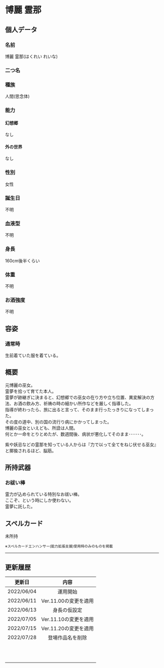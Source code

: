 # 博麗 霊那

## 個人データ
### 名前
博麗 霊那(はくれい れいな)

### 二つ名


### 種族
人間(思念体)

### 能力
#### 幻想郷
なし

#### 外の世界
なし

### 性別
女性

### 誕生日
不明

### 血液型
不明

### 身長
160cm後半くらい

### 体重
不明

### お酒強度
不明

## 容姿
### 通常時
生前着ていた服を着ている。

## 概要
元博麗の巫女。<br />
霊夢を拾って育てた本人。<br />
霊夢が跡継ぎに決まると、幻想郷での巫女の在り方や立ち位置、異変解決の方法、お酒の飲み方、祈祷の時の細かい所作などを厳しく指導した。<br />
指導が終わったら、旅に出ると言って、そのまま行ったっきりになってしまった。<br />
その度の道中、別の国の流行り病にかかってしまった。<br />
博麗の巫女といえども、所詮は人間。<br />
何とか一命をとりとめたが、数週間後、病状が悪化してそのまま･･････。<br />

紫や妖忌などの霊那を知っている人からは『力で以って全てをねじ伏せる巫女』と揶揄されるほど、脳筋。

## 所持武器
### お祓い棒
霊力が込められている特別なお祓い棒。<br />
ここぞ、という時にしか使わない。<br />
霊夢に託した。

## スペルカード
未所持

<sup>
※スペルカードエンハンサー(能力拡張支援)使用時のみのものを掲載
</sup>

***

## 更新履歴
| 更新日 | 内容 |
| :---: | :---: |
| 2022/06/04 | 運用開始 |
| 2022/06/11 | Ver.11.00の変更を適用 |
| 2022/06/13 | 身長の仮設定 |
| 2022/07/05 | Ver.11.10の変更を適用 |
| 2022/07/15 | Ver.11.20の変更を適用 |
| 2022/07/28 | 登場作品名を削除 |
| | |
| | |
| | |
| | |
| | |
| | |
| | |
| | |
| | |
| | |
| | |

